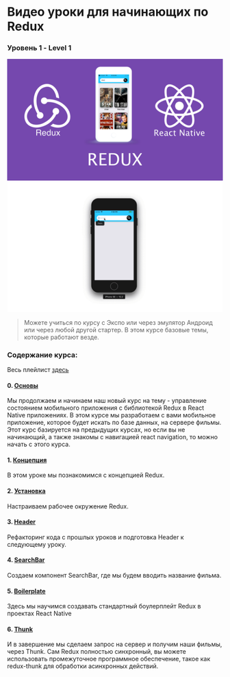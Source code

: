 #  Bидео уроки для начинающих по Redux 
### Уровень 1 - Level 1 

<img src="./cover.png">
<img src="./redux.gif" >

> Можете учиться по курсу с Экспо или через эмулятор Андроид или через любой другой стартер. В этом курсе базовые темы, которые работают везде.

### Содержание курса:

Весь плейлист [здесь](https://www.youtube.com/watch?v=KaKiJrVCUrw&list=PLth6QPteH5gvf2huwtOdiuoDH-5vdFSuz)

#### 0. [Основы](https://youtu.be/KaKiJrVCUrw)
Мы продолжаем и начинаем наш новый курс на тему - управление состоянием мобильного приложения с библиотекой Redux в React Native приложениях. В этом курсе мы разработаем с вами мобильное приложение, которое будет искать по базе данных, на сервере фильмы. Этот курс базируется на предыдущих курсах, но если вы не начинающий, а также знакомы с навигацией react navigation, то можно начать с этого курса.

#### 1. [Концепция](https://youtu.be/3iNnqtmEgtg)
В этом уроке мы познакомимся с концепцией Redux.

#### 2. [Установка](https://youtu.be/xTjsEphn7Pg)
Настраиваем рабочее окружение Redux.

#### 3. [Header](https://youtu.be/ycNdEtBMooA)
Рефакторинг кода с прошлых уроков и подготовка Header к следующему уроку.

#### 4. [SearchBar](https://youtu.be/jkKukSinD2I)
Создаем компонент SearchBar, где мы будем вводить название фильма.

#### 5. [Boilerplate](https://youtu.be/qXfb62ik0_k)
Здесь мы научимся создавать стандартный боулерплейт Redux в проектах React Native

#### 6. [Thunk](https://youtu.be/-eE3ySQIV80)
И в завершение мы сделаем запрос на сервер и получим наши фильмы, через Thunk. Сам Redux полностью синхронный, вы можете использовать промежуточное программное обеспечение, такое как redux-thunk для обработки асинхронных действий.
